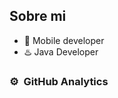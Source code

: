 

## Sobre mi
 
- 📲 Mobile developer
- ♨️ Java Developer
### ⚙️ &nbsp;GitHub Analytics
<!--
<p align="center">
<a href="https://github.com/Hugo-Uparela">
  <img height="180em" src="https://github-readme-stats-eight-theta.vercel.app/api?username=Hugo-Uparela&show_icons=true&theme=algolia&include_all_commits=true&count_private=true"/>
  <img height="180em" src="https://github-readme-stats-eight-theta.vercel.app/api/top-langs/?username=Hugo-Uparela&layout=compact&langs_count=8&theme=algolia"/>
</a>
</p>



**Hugo-Uparela/Hugo-Uparela** is a ✨ _special_ ✨ repository because its `README.md` (this file) appears on your GitHub profile.

Here are some ideas to get you started:

- 🔭 I’m currently working on ...
- 🌱 I’m currently learning ...
- 👯 I’m looking to collaborate on ...
- 🤔 I’m looking for help with ...
- 💬 Ask me about ...
- 📫 How to reach me: ...
- 😄 Pronouns: ...
- ⚡ Fun fact: ...
-->

